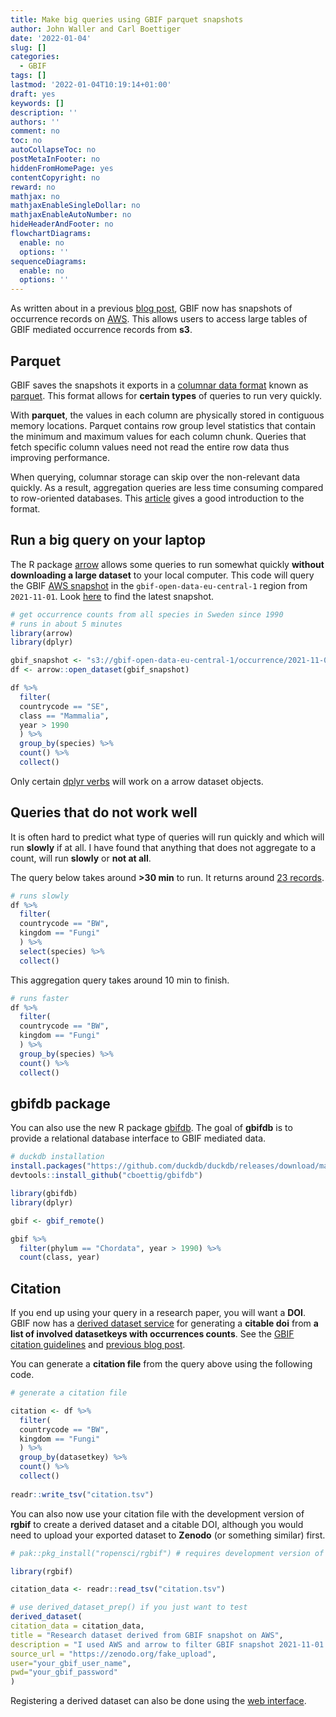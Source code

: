 ```yaml
---
title: Make big queries using GBIF parquet snapshots
author: John Waller and Carl Boettiger
date: '2022-01-04'
slug: []
categories:
  - GBIF
tags: []
lastmod: '2022-01-04T10:19:14+01:00'
draft: yes
keywords: []
description: ''
authors: ''
comment: no
toc: no
autoCollapseToc: no
postMetaInFooter: no
hiddenFromHomePage: yes
contentCopyright: no
reward: no
mathjax: no
mathjaxEnableSingleDollar: no
mathjaxEnableAutoNumber: no
hideHeaderAndFooter: no
flowchartDiagrams:
  enable: no
  options: ''
sequenceDiagrams:
  enable: no
  options: ''
---
```


As written about in a previous [blog post](https://data-blog.gbif.org/post/aws-and-gbif/), GBIF now has snapshots of occurrence records on [AWS](https://registry.opendata.aws/gbif/). This allows users to access large tables of GBIF mediated occurrence records from **s3**. 

<!--more-->

## Parquet

GBIF saves the snapshots it exports in a [columnar data format](https://en.wikipedia.org/wiki/Column-oriented_DBMS) known as [parquet](https://parquet.apache.org/). This format allows for **certain types** of queries to run very quickly. 

With **parquet**, the values in each column are physically stored in contiguous memory locations. Parquet contains row group level statistics that contain the minimum and maximum values for each column chunk. Queries that fetch specific column values need not read the entire row data thus improving performance. 

When querying, columnar storage can skip over the non-relevant data quickly. As a result, aggregation queries are less time consuming compared to row-oriented databases. This [article](https://blog.cloudera.com/speeding-up-select-queries-with-parquet-page-indexes/) gives a good introduction to the format.

## Run a big query on your laptop

The R package [arrow](https://arrow.apache.org/docs/r/) allows some queries to run somewhat quickly **without downloading a large dataset** to your local computer. This code will query the GBIF [AWS snapshot](https://registry.opendata.aws/gbif/) in the `gbif-open-data-eu-central-1` region from `2021-11-01`. Look [here](https://gbif-open-data-af-south-1.s3.af-south-1.amazonaws.com/index.html#occurrence/) to find the latest snapshot. 

```r 
# get occurrence counts from all species in Sweden since 1990
# runs in about 5 minutes
library(arrow)
library(dplyr)

gbif_snapshot <- "s3://gbif-open-data-eu-central-1/occurrence/2021-11-01/occurrence.parquet"
df <- arrow::open_dataset(gbif_snapshot)

df %>% 
  filter(
  countrycode == "SE",
  class == "Mammalia", 
  year > 1990
  ) %>%
  group_by(species) %>% 
  count() %>%
  collect()
```

Only certain [dplyr verbs](https://arrow.apache.org/docs/r/articles/dataset.html)
 will work on a arrow dataset objects.  

## Queries that do not work well

It is often hard to predict what type of queries will run quickly and which will run **slowly** if at all. I have found that anything that does not aggregate to a count, will run **slowly** or **not at all**. 

The query below takes around **>30 min** to run. It returns around [23 records](https://www.gbif.org/occurrence/search?country=BW&has_coordinate=true&has_geospatial_issue=false&taxon_key=5&license=CC0_1_0&license=CC_BY_4_0). 

```r
# runs slowly
df %>% 
  filter(
  countrycode == "BW",
  kingdom == "Fungi"
  ) %>%
  select(species) %>%
  collect()
```

This aggregation query takes around 10 min to finish. 

```r
# runs faster
df %>% 
  filter(
  countrycode == "BW",
  kingdom == "Fungi"
  ) %>%
  group_by(species) %>%
  count() %>% 
  collect()
```


## gbifdb package

You can also use the new R package [gbifdb](https://github.com/cboettig/gbifdb). The goal of **gbifdb** is to provide a relational database interface to GBIF mediated data.

```r 
# duckdb installation 
install.packages("https://github.com/duckdb/duckdb/releases/download/master-builds/duckdb_r_src.tar.gz", repos = NULL)
devtools::install_github("cboettig/gbifdb")
```

```r
library(gbifdb)
library(dplyr)  

gbif <- gbif_remote()

gbif %>%
  filter(phylum == "Chordata", year > 1990) %>%
  count(class, year)
```

## Citation

If you end up using your query in a research paper, you will want a **DOI**. GBIF now has a [derived dataset service](https://www.gbif.org/derived-dataset/register) for generating a **citable doi** from **a list of involved datasetkeys with occurrences counts**. See the [GBIF citation guidelines](https://www.gbif.org/citation-guidelines) and [previous blog post](https://data-blog.gbif.org/post/derived-datasets/).

You can generate a **citation file** from the query above using the following code. 

```r
# generate a citation file 

citation <- df %>% 
  filter(
  countrycode == "BW",
  kingdom == "Fungi"
  ) %>%
  group_by(datasetkey) %>%
  count() %>% 
  collect()
  
readr::write_tsv("citation.tsv")  
```

You can also now use your citation file with the development version of **rgbif** to create a derived dataset and a citable DOI, although you would need to upload your exported dataset to **Zenodo** (or something similar) first. 
```r
# pak::pkg_install("ropensci/rgbif") # requires development version of rgbif

library(rgbif)

citation_data <- readr::read_tsv("citation.tsv")

# use derived_dataset_prep() if you just want to test
derived_dataset(
citation_data = citation_data,
title = "Research dataset derived from GBIF snapshot on AWS",
description = "I used AWS and arrow to filter GBIF snapshot 2021-11-01.",
source_url = "https://zenodo.org/fake_upload",
user="your_gbif_user_name",
pwd="your_gbif_password"
)
```

Registering a derived dataset can also be done using the [web interface](https://www.gbif.org/derived-dataset/register). 
